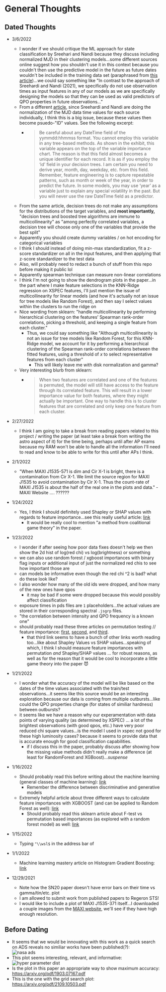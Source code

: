 # General Thoughts

## Dated Thoughts

* 3/6/2022
    * I wonder if we should critique the ML approach for state classification by Sreehari and Nandi because they discuss including normalized MJD in their clustering models...some different sources online suggest how you shouldn't use it in this context because you couldn't then use the predictive model in the future as future dates wouldn't be included in the training data set (paraphrased from [this article](https://towardsdatascience.com/machine-learning-with-datetime-feature-engineering-predicting-healthcare-appointment-no-shows-5e4ca3a85f96))...we could say something like "In contrast to the approach of Sreehardi and Nandi (2021), we specifically do not use observation times as input features in any of our models as we are specifically designing the models so that they can be used as valid predictors of QPO properties in future observations..."
    * From a different [article](https://towardsdatascience.com/avoid-these-deadly-modeling-mistakes-that-may-cost-you-a-career-b9b686d89f2c), since Sreehardi and Nandi are doing the normalization of the MJD data time values for each source individually, I think this is a big issue, because these values then become psuedo-"ID" values. See the following excerpt: 
        * > Be careful about any DateTime field of the yymmdd:hhmmss format. You cannot employ this variable in any tree-based methods. As shown in the exhibit, this variable appears on the top of the variable importance chart. The reason is that this field almost becomes a unique identifier for each record. It is as if you employ the ‘id’ field in your decision trees. I am certain you need to derive year, month, day, weekday, etc. from this field. Remember, feature engineering is to capture repeatable patterns, such as month or week of the year, in order to predict the future. In some models, you may use ‘year’ as a variable just to explain any special volatility in the past. But you will never use the raw DateTime field as a predictor.
    * From the same article, decision trees do not make any assumptions for the distributions of the target variables, and **most importantly,** "decision trees and boosted tree algorithms are immune to multicollinearity" as "among perfectly correlated variables, a decision tree will choose only one of the variables that provide the best split"
    * Apparently you should create dummy variables / on hot encoding for categorical variables 
    * I think I should instead of doing min-max standardization, fit a z-score standardizer on all in the input features, and then applying that z-score standardizer to the test data 
    * Also, will probably need to redact a bunch of stuff from this repo before making it public lol
    * Apparently spearman technique can measure non-linear correlations 
    * I think I'm not going to show the dendrogram plots in the paper...in the part where I make feature selections in the KNN-Ridge regression on XSPEC features, I'll just mention the issue of multicollinearity for linear models (and how it's actually not an issue for tree models like Random Forest), and then say I select values within the clusters to run the ridge on 
    * Nice wording from sklearn: "handle multicollinearity by performing hierarchical clustering on the features’ Spearman rank-order correlations, picking a threshold, and keeping a single feature from each cluster."
        * Thus, we could say something like "Although multicollinearity is not an issue for tree models like Random Forest, for this KNN-Ridge model, we account for it by performing a hierarchical clustering of the Spearman rank-order correlations between the fitted features, using a threshold of *x* to select representative features from each cluster" 
            * This will likely leave me with disk normalization and gamma? 
    * Very interesting blurb from sklearn: 
        * > When two features are correlated and one of the features is permuted, the model will still have access to the feature through its correlated feature. This will result in a lower importance value for both features, where they might actually be important. One way to handle this is to cluster features that are correlated and only keep one feature from each cluster.

* 2/27/2022
    * I think I am going to take a break from reading papers related to this project / writing the paper (at least take a break from writing the astro aspect of it) for the time being, perhaps until after AP exams because my RAM won't be able to handle all the information I'll need to read and know to be able to write for this until after APs I think. 

* 2/1/2022
    * "When MAXI J1535-571 is dim and Cir X-1 is bright, there is a contamination from Cir X-1. We limit the source region for MAXI J1535 to avoid contamination by Cir X-1. Thus the count-rate of MAXI J1535 is about the half of the real one in the plots and data." - MAXI Website .... ??????
* 1/24/2022
    * Yes, I think I should definitely used Shapley or SHAP values with regards to feature importance...see this really useful article: [link](https://christophm.github.io/interpretable-ml-book/shapley.html)
        * It would be really cool to mention "a method from coalitional game theory" in the paper. 
* 1/23/2022
    * I wonder if after seeing how poor data fixes doesn't help we then show the 2d hist of log(red chi) vs log(brightness) or something
    * we can also use random forest / xgboost importances with binary flag inputs or additional input of just the normalized red chis to see how important those are
    * can models be informative even though the red chi ^2 is bad? what do these look like? 
    * I also wonder how many of the old ids were dropped, and how many of the new ones have qpos
        * it may be bad if some were dropped because this would possibly affect classification 
    * exposure times in pds files are `1` placeholders...the actual values are stored in their corresponding spectral `.jsgrp` files. 
    * "the correlation between intensity and QPO frequency is a known one"
    * should probably read these three articles on permutation testing // feature importance: [first](https://scikit-learn.org/stable/modules/permutation_importance.html), [second](https://explained.ai/rf-importance/), and [third](https://christophm.github.io/interpretable-ml-book/feature-importance.html). 
        * that third link seems to have a bunch of other links worth reading too...like about Shapley Values vs SHAP values...speaking of which, I think I should measure feature importances with permutation *and* Shapley/SHAP values ... for robust reasons, as well as for the reason that it would be cool to incorporate a little game theory into the paper :smiling_imp:

* 1/21/2022
    * I wonder what the accuracy of the model will be like based on the dates of the time values associated with the train/test observations...it seems like this source would be an interesting exploration because our data is coming from multiple outbursts...like could the QPO properties change (for states of similiar hardness) between outbursts? 
    * it seems like we have a reason why our experamentation with data points of varying quality (as determined by XSPEC) ... a lot of the brightest observations (with good qpos, etc.) have very poor reduced chi square values...is the model I used in xspec not good for these high luminosity cases? because it seems to provide data that is accurate enough for good classification capabilities. 
        * if I discuss this in the paper, probably discuss after showing how the missing value methods didn't really make a difference (at least for RandomForest and XGBoost)...*suspense*
         


* 1/16/2022
    * Should probably read this before writing about the machine learning (general classes of machine learning): [link](https://machinelearningmastery.com/a-tour-of-machine-learning-algorithms/)
        * Remember the difference between discriminative and generative models
    * Extremely helpful article about three different ways to calculate feature importances with XGBOOST (and can be applied to Random Forest as well): [link](https://mljar.com/blog/feature-importance-xgboost/)
        * Should probably read this sklearn article about F-test vs permutation based importances (as explored with a random forest model) as well: [link](https://scikit-learn.org/stable/auto_examples/ensemble/plot_forest_importances.html)

* 1/15/2022
    * Typing ```"\\wsl$``` in the address bar of 

* 1/1/2022
    * Machine learning mastery article on Histogram Gradient Boosting: [link](https://machinelearningmastery.com/histogram-based-gradient-boosting-ensembles/)

* 12/29/2021 
    * Note how the SN20 paper doesn't have error bars on their time vs gamma/tin/etc. plot 
    * I am allowed to submit work from published papers to Regeron STS! 
    * I would like to include a plot of MAXI J1535-371 itself...I downloaded a couple images from the [MAXI website](http://maxi.riken.jp/mxondem/), we'll see if they have high enough resolution. 

## Before Dating
* It seems that we would be innovating with this work as a quick search on ADS reveals no similiar works have been published(?):  
![nasa ads](images/nasa_ads_bhb_ml.PNG)
* This plot seems interesting, relevant, and informative:  
![hyper parameter dist](images/hyperparameter_dist.png)
* Is the plot in this paper an appropriate way to show maximum accuracy: https://arxiv.org/pdf/1903.07167.pdf
* This is the one with the grid search plot: https://arxiv.org/pdf/2109.10503.pdf
